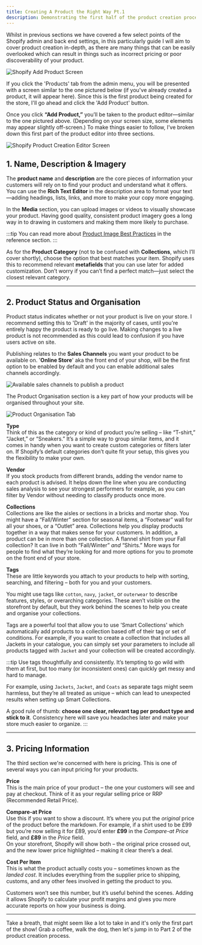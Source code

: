 ```yaml
---
title: Creating A Product the Right Way Pt.1
description: Demonstrating the first half of the product creation process.
---
```


Whilst in previous sections we have covered a few select points of the Shopify admin and back end settings, in this particularly guide I will aim to cover product creation in-depth, as there are many things that can be easily overlooked which can result in things such as incorrect pricing or poor discoverability of your product.

![Shopify Add Product Screen](/images/product_creation/shopify_add_products.png)

If you click the 'Products' tab from the admin menu, you will be presented with a screen similar to the one pictured below (if you've already created a product, it will appear here). Since this is the first product being created for the store, I'll go ahead and click the 'Add Product' button.

Once you click **“Add Product,”** you’ll be taken to the product editor—similar to the one pictured above. (Depending on your screen size, some elements may appear slightly off-screen.) To make things easier to follow, I’ve broken down this first part of the product editor into three sections.

![Shopify Product Creation Editor Screen](/images/product_creation/product_editor_1.png)

## 1. Name, Description & Imagery

The **product name** and **description** are the core pieces of information your customers will rely on to find your product and understand what it offers. You can use the **Rich Text Editor** in the description area to format your text—adding headings, lists, links, and more to make your copy more engaging.

In the **Media** section, you can upload images or videos to visually showcase your product. Having good quality, consistent product imagery goes a long way in to drawing in customers and making them more likely to purchase.

:::tip
You can read more about [Product Image Best Practices](/reference/product-image-best-practice) in the reference section.
:::

As for the **Product Category** (not to be confused with **Collections**, which I’ll cover shortly), choose the option that best matches your item. Shopify uses this to recommend relevant **metafields** that you can use later for added customization. Don’t worry if you can’t find a perfect match—just select the closest relevant category.

---

## 2. Product Status and Organisation

Product status indicates whether or not your product is live on your store. I recommend setting this to 'Draft' in the majority of cases, until you're entirely happy the product is ready to go live. Making changes to a live product is not recommended as this could lead to confusion if you have users active on site.

Publishing relates to the **Sales Channels** you want your product to be available on. '**Online Store**' aka the front end of your shop, will be the first option to be enabled by default and you can enable additional sales channels accordingly.

![Available sales channels to publish a product](/images/product_creation/managing_sales_channels.png)

The Product Organisation section is a key part of how your products will be organised throughout your site.

![Product Organisation Tab](/images/product_creation/product_organisation.png)

**Type**  
Think of this as the category or kind of product you’re selling – like “T-shirt,” “Jacket,” or “Sneakers.” It’s a simple way to group similar items, and it comes in handy when you want to create custom categories or filters later on. If Shopify’s default categories don’t quite fit your setup, this gives you the flexibility to make your own.

**Vendor**  
If you stock products from different brands, adding the vendor name to each product is advised. It helps down the line when you are conducting sales analysis to see your strongest performers for example, as you can filter by Vendor without needing to classify products once more.

**Collections**  
Collections are like the aisles or sections in a bricks and mortar shop. You might have a “Fall/Winter” section for seasonal items, a “Footwear” wall for all your shoes, or a “Outlet” area. Collections help you display products together in a way that makes sense for your customers. In addition, a product can be in more than one collection. A flannel shirt from your Fall collection? It can live in both “Fall/Winter” _and_ “Shirts.” More ways for people to find what they’re looking for and more options for you to promote on the front end of your store.

**Tags**<br/>
These are little keywords you attach to your products to help with sorting, searching, and filtering – both for you and your customers.

You might use tags like `cotton`, `navy`, `jacket`, or `outerwear` to describe features, styles, or overarching categories. These aren’t visible on the storefront by default, but they work behind the scenes to help you create and organise your collections.

Tags are a powerful tool that allow you to use 'Smart Collections' which automatically add products to a collection based off of their tag or set of conditions. For example, if you want to create a collection that includes all Jackets in your catalogue, you can simply set your parameters to include all products tagged with `Jacket` and your collection will be created accordingly.

:::tip
Use tags thoughtfully and consistently. It’s tempting to go wild with them at first, but too many (or inconsistent ones) can quickly get messy and hard to manage.

For example, using `Jackets`, `Jacket`, and `Coats` as separate tags might seem harmless, but they’re all treated as unique – which can lead to unexpected results when setting up Smart Collections.

A good rule of thumb: **choose one clear, relevant tag per product type and stick to it**. Consistency here will save you headaches later and make your store much easier to organize.
:::

---

## 3. Pricing Information

The third section we're concerned with here is pricing. This is one of several ways you can input pricing for your products.

**Price**  
This is the main price of your product – the one your customers will see and pay at checkout. Think of it as your regular selling price or RRP (Recommended Retail Price).

**Compare-at Price**  
Use this if you want to show a discount. It’s where you put the _original_ price of the product before the markdown. For example, if a shirt used to be £99 but you’re now selling it for £89, you’d enter **£99** in the _Compare-at Price_ field, and **£89** in the _Price_ field.  
On your storefront, Shopify will show both – the original price crossed out, and the new lower price highlighted – making it clear there’s a deal.

**Cost Per Item**  
This is what the product actually costs you – sometimes known as the _landed cost_. It includes everything from the supplier price to shipping, customs, and any other fees involved in getting the product to you.

Customers won’t see this number, but it’s useful behind the scenes. Adding it allows Shopify to calculate your profit margins and gives you more accurate reports on how your business is doing.

---

Take a breath, that might seem like a lot to take in and it's only the first part of the show! Grab a coffee, walk the dog, then let's jump in to Part 2 of the product creation process.


